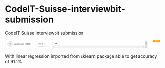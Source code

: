 # CodeIT-Suisse-interviewbit-submission
CodeIT Suisse interviewbit submission

![](accuracy.PNG)

With linear regression imported from sklearn package able to get accuracy of 91.1%
